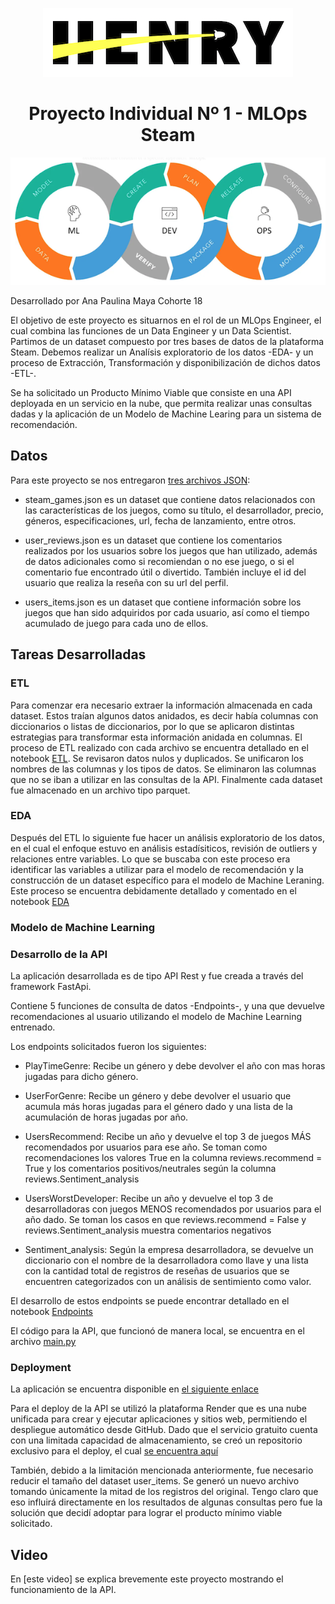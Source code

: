 <p align="center">
  <img src="./readme_img/logoHenry.png">
</p>

# <h1 align=center>Proyecto Individual Nº 1 - MLOps Steam</h1>

<p align="center">
  <img src="./readme_img/mlops-flow.png">
</p>

Desarrollado por Ana Paulina Maya Cohorte 18

El objetivo de este proyecto es situarnos en el rol de un MLOps Engineer, el cual combina las funciones de un Data Engineer y un Data Scientist. Partimos de un dataset compuesto por tres bases de datos de la plataforma Steam. Debemos realizar un Analísis exploratorio de los datos -EDA- y un proceso de Extracción, Transformación y disponibilización de dichos datos -ETL-.

Se ha solicitado un Producto Mínimo Viable que consiste en una API deployada en un servicio en la nube, que permita realizar unas consultas dadas y la aplicación de un Modelo de Machine Learing para un sistema de recomendación.

## Datos

Para este proyecto se nos entregaron [tres archivos JSON](https://drive.google.com/drive/folders/1HqBG2-sUkz_R3h1dZU5F2uAzpRn7BSpj):

-  steam_games.json es un dataset que contiene datos relacionados con las características de los juegos, como su título, el desarrollador, precio, géneros, especificaciones, url, fecha de lanzamiento, entre otros.

- user_reviews.json es un dataset que contiene los comentarios realizados por los usuarios sobre los juegos que han utilizado, además de datos adicionales como si recomiendan o no ese juego, o si el comentario fue encontrado útil o divertido. También incluye el id del usuario que realiza la reseña con su url del perfil.

- users_items.json es un dataset que contiene información sobre los juegos que han sido adquiridos por cada usuario, así como el tiempo acumulado de juego para cada uno de ellos.

## Tareas Desarrolladas

### ETL

Para comenzar era necesario extraer la información almacenada en cada dataset. Estos traían algunos datos anidados, es decir había columnas con diccionarios o listas de diccionarios, por lo que se aplicaron distintas estrategias para transformar esta información anidada en columnas. El proceso de ETL realizado con cada archivo se encuentra detallado en el notebook [ETL](ETL.ipynb). Se revisaron datos nulos y duplicados. Se unificaron los nombres de las columnas y los tipos de datos. Se eliminaron las columnas que no se iban a utilizar en las consultas de la API. Finalmente cada dataset fue almacenado en un archivo tipo parquet.

### EDA

Después del ETL lo siguiente fue hacer un análisis exploratorio de los datos, en el cual el enfoque estuvo en análisis estadísiticos, revisión de outliers y relaciones entre variables. Lo que se buscaba con este proceso era identificar las variables a utilizar para el modelo de recomendación y la construcción de un dataset específico para el modelo de Machine Leraning. Este proceso se encuentra debidamente detallado y comentado en el notebook [EDA](EDA.ipynb)

### Modelo de Machine Learning

### Desarrollo de la API

La aplicación desarrollada es de tipo API Rest y fue creada a través del framework FastApi.

Contiene 5 funciones de consulta de datos -Endpoints-, y una que devuelve recomendaciones al usuario utilizando el modelo de Machine Learning entrenado.

Los endpoints solicitados fueron los siguientes:


- PlayTimeGenre: Recibe un género y debe devolver el año con mas horas jugadas para dicho género.

- UserForGenre: Recibe un género y debe devolver el usuario que acumula más horas jugadas para el género dado y una lista de la acumulación de horas jugadas por año.

- UsersRecommend: Recibe un año y devuelve el top 3 de juegos MÁS recomendados por usuarios para ese año. Se toman como recomendaciones los valores True en la columna reviews.recommend = True y  los comentarios positivos/neutrales según la columna reviews.Sentiment_analysis

- UsersWorstDeveloper: Recibe un año y devuelve el top 3 de desarrolladoras con juegos MENOS recomendados por usuarios para el año dado. Se toman los casos en que reviews.recommend = False y reviews.Sentiment_analysis muestra comentarios negativos

- Sentiment_analysis: Según la empresa desarrolladora, se devuelve un diccionario con el nombre de la desarrolladora como llave y una lista con la cantidad total de registros de reseñas de usuarios que se encuentren categorizados con un análisis de sentimiento como valor.

El desarrollo de estos endpoints se puede encontrar detallado en el notebook [Endpoints](Endpoints.ipynb)

El código para la API, que funcionó de manera local, se encuentra en el archivo [main.py](main.py)

### Deployment

La aplicación se encuentra disponible en [el siguiente enlace](https://api-steam-deploy-6jck.onrender.com/docs)

Para el deploy de la API se utilizó la plataforma Render que es una nube unificada para crear y ejecutar aplicaciones y sitios web, permitiendo el despliegue automático desde GitHub. Dado que el servicio gratuito cuenta con una limitada capacidad de almacenamiento, se creó un repositorio exclusivo para el deploy, el cual [se encuentra aquí](https://github.com/anapmaya/api-deploy)

También, debido a la limitación mencionada anteriormente, fue necesario reducir el tamaño del dataset user_items. Se generó un nuevo archivo tomando únicamente la mitad de los registros del original. Tengo claro que eso influirá directamente en los resultados de algunas consultas pero fue la solución que decidí adoptar para lograr el producto mínimo viable solicitado.

## Video

En [este video] se explica brevemente este proyecto mostrando el funcionamiento de la API.
